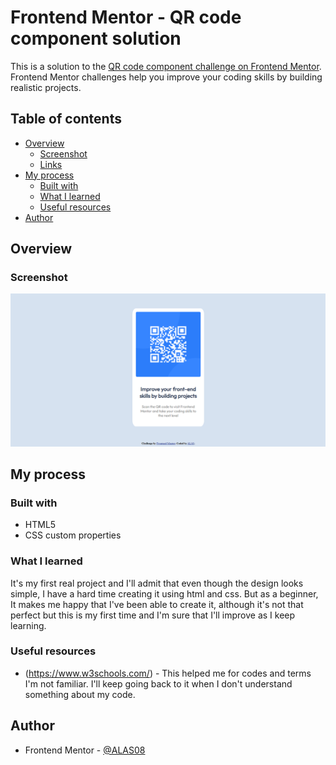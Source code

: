 # Frontend Mentor - QR code component solution

This is a solution to the [QR code component challenge on Frontend Mentor](https://www.frontendmentor.io/challenges/qr-code-component-iux_sIO_H). Frontend Mentor challenges help you improve your coding skills by building realistic projects. 

## Table of contents

- [Overview](#overview)
  - [Screenshot](#screenshot)
  - [Links](#links)
- [My process](#my-process)
  - [Built with](#built-with)
  - [What I learned](#what-i-learned)
  - [Useful resources](#useful-resources)
- [Author](#author)


## Overview

### Screenshot

![QR-Code](QR-Code.png)

## My process

### Built with

- HTML5 
- CSS custom properties

### What I learned

It's my first real project and I'll admit that even though the design looks simple, I have a hard time creating it using html and css. But as a beginner, It makes me happy that I've been able to create it, although it's not that perfect but this is my first time and I'm sure that I'll improve as I keep learning.

### Useful resources

- (https://www.w3schools.com/) - This helped me for codes and terms I'm not familiar. I'll keep going back to it when I don't understand something about my code.


## Author

- Frontend Mentor - [@ALAS08](https://www.frontendmentor.io/profile/ALAS08)


